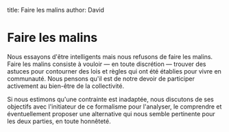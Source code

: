 title: Faire les malins
author: David

# Faire les malins

Nous essayons d'être intelligents mais nous refusons de faire les malins. Faire les malins consiste à vouloir — en toute discrétion — trouver des astuces pour contourner des lois et règles qui ont été établies pour vivre en communauté. Nous pensons qu'il est de notre devoir de participer activement au bien-être de la collectivité.

Si nous estimons qu'une contrainte est inadaptée, nous discutons de ses objectifs avec l'initiateur de ce formalisme pour l'analyser, le comprendre et éventuellement proposer une alternative qui nous semble pertinente pour les deux parties, en toute honnêteté.
